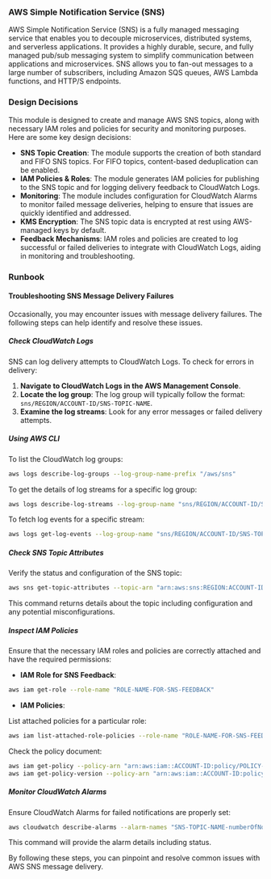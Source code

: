 ### AWS Simple Notification Service (SNS)

AWS Simple Notification Service (SNS) is a fully managed messaging service that enables you to decouple microservices, distributed systems, and serverless applications. It provides a highly durable, secure, and fully managed pub/sub messaging system to simplify communication between applications and microservices. SNS allows you to fan-out messages to a large number of subscribers, including Amazon SQS queues, AWS Lambda functions, and HTTP/S endpoints.

### Design Decisions

This module is designed to create and manage AWS SNS topics, along with necessary IAM roles and policies for security and monitoring purposes. Here are some key design decisions:

- **SNS Topic Creation**: The module supports the creation of both standard and FIFO SNS topics. For FIFO topics, content-based deduplication can be enabled.
- **IAM Policies & Roles**: The module generates IAM policies for publishing to the SNS topic and for logging delivery feedback to CloudWatch Logs.
- **Monitoring**: The module includes configuration for CloudWatch Alarms to monitor failed message deliveries, helping to ensure that issues are quickly identified and addressed.
- **KMS Encryption**: The SNS topic data is encrypted at rest using AWS-managed keys by default.
- **Feedback Mechanisms**: IAM roles and policies are created to log successful or failed deliveries to integrate with CloudWatch Logs, aiding in monitoring and troubleshooting.

### Runbook

#### Troubleshooting SNS Message Delivery Failures

Occasionally, you may encounter issues with message delivery failures. The following steps can help identify and resolve these issues.

##### Check CloudWatch Logs

SNS can log delivery attempts to CloudWatch Logs. To check for errors in delivery:

1. **Navigate to CloudWatch Logs in the AWS Management Console**.
2. **Locate the log group**: The log group will typically follow the format: `sns/REGION/ACCOUNT-ID/SNS-TOPIC-NAME`.
3. **Examine the log streams**: Look for any error messages or failed delivery attempts.

##### Using AWS CLI

To list the CloudWatch log groups:

```sh
aws logs describe-log-groups --log-group-name-prefix "/aws/sns"
```

To get the details of log streams for a specific log group:

```sh
aws logs describe-log-streams --log-group-name "sns/REGION/ACCOUNT-ID/SNS-TOPIC-NAME"
```

To fetch log events for a specific stream:

```sh
aws logs get-log-events --log-group-name "sns/REGION/ACCOUNT-ID/SNS-TOPIC-NAME" --log-stream-name "log-stream-id"
```

##### Check SNS Topic Attributes

Verify the status and configuration of the SNS topic:

```sh
aws sns get-topic-attributes --topic-arn "arn:aws:sns:REGION:ACCOUNT-ID:SNS-TOPIC-NAME"
```

This command returns details about the topic including configuration and any potential misconfigurations.

##### Inspect IAM Policies

Ensure that the necessary IAM roles and policies are correctly attached and have the required permissions:

- **IAM Role for SNS Feedback**:

```sh
aws iam get-role --role-name "ROLE-NAME-FOR-SNS-FEEDBACK"
```

- **IAM Policies**:

List attached policies for a particular role:

```sh
aws iam list-attached-role-policies --role-name "ROLE-NAME-FOR-SNS-FEEDBACK"
```

Check the policy document:

```sh
aws iam get-policy --policy-arn "arn:aws:iam::ACCOUNT-ID:policy/POLICY-NAME"
aws iam get-policy-version --policy-arn "arn:aws:iam::ACCOUNT-ID:policy/POLICY-NAME" --version-id "VERSION-ID"
```

##### Monitor CloudWatch Alarms

Ensure CloudWatch Alarms for failed notifications are properly set:

```sh
aws cloudwatch describe-alarms --alarm-names "SNS-TOPIC-NAME-numberOfNotificationsFailed"
```

This command will provide the alarm details including status. 

By following these steps, you can pinpoint and resolve common issues with AWS SNS message delivery.

